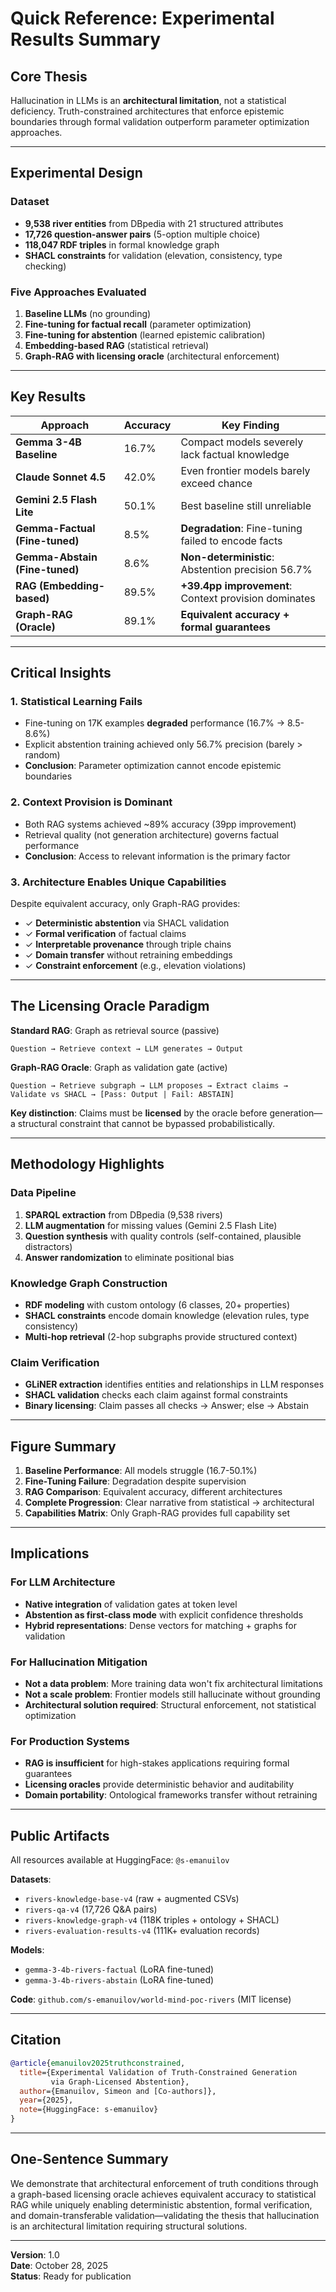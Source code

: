 # Quick Reference: Experimental Results Summary

## Core Thesis
Hallucination in LLMs is an **architectural limitation**, not a statistical deficiency. Truth-constrained architectures that enforce epistemic boundaries through formal validation outperform parameter optimization approaches.

---

## Experimental Design

### Dataset
- **9,538 river entities** from DBpedia with 21 structured attributes
- **17,726 question-answer pairs** (5-option multiple choice)
- **118,047 RDF triples** in formal knowledge graph
- **SHACL constraints** for validation (elevation, consistency, type checking)

### Five Approaches Evaluated
1. **Baseline LLMs** (no grounding)
2. **Fine-tuning for factual recall** (parameter optimization)
3. **Fine-tuning for abstention** (learned epistemic calibration)
4. **Embedding-based RAG** (statistical retrieval)
5. **Graph-RAG with licensing oracle** (architectural enforcement)

---

## Key Results

| Approach | Accuracy | Key Finding |
|----------|----------|-------------|
| **Gemma 3-4B Baseline** | 16.7% | Compact models severely lack factual knowledge |
| **Claude Sonnet 4.5** | 42.0% | Even frontier models barely exceed chance |
| **Gemini 2.5 Flash Lite** | 50.1% | Best baseline still unreliable |
| **Gemma-Factual (Fine-tuned)** | 8.5% | **Degradation**: Fine-tuning failed to encode facts |
| **Gemma-Abstain (Fine-tuned)** | 8.6% | **Non-deterministic**: Abstention precision 56.7% |
| **RAG (Embedding-based)** | 89.5% | **+39.4pp improvement**: Context provision dominates |
| **Graph-RAG (Oracle)** | 89.1% | **Equivalent accuracy + formal guarantees** |

---

## Critical Insights

### 1. Statistical Learning Fails
- Fine-tuning on 17K examples **degraded** performance (16.7% → 8.5-8.6%)
- Explicit abstention training achieved only 56.7% precision (barely > random)
- **Conclusion**: Parameter optimization cannot encode epistemic boundaries

### 2. Context Provision is Dominant
- Both RAG systems achieved ~89% accuracy (39pp improvement)
- Retrieval quality (not generation architecture) governs factual performance
- **Conclusion**: Access to relevant information is the primary factor

### 3. Architecture Enables Unique Capabilities
Despite equivalent accuracy, only Graph-RAG provides:
- ✓ **Deterministic abstention** via SHACL validation
- ✓ **Formal verification** of factual claims
- ✓ **Interpretable provenance** through triple chains
- ✓ **Domain transfer** without retraining embeddings
- ✓ **Constraint enforcement** (e.g., elevation violations)

---

## The Licensing Oracle Paradigm

**Standard RAG**: Graph as retrieval source (passive)
```
Question → Retrieve context → LLM generates → Output
```

**Graph-RAG Oracle**: Graph as validation gate (active)
```
Question → Retrieve subgraph → LLM proposes → Extract claims → 
Validate vs SHACL → [Pass: Output | Fail: ABSTAIN]
```

**Key distinction**: Claims must be **licensed** by the oracle before generation—a structural constraint that cannot be bypassed probabilistically.

---

## Methodology Highlights

### Data Pipeline
1. **SPARQL extraction** from DBpedia (9,538 rivers)
2. **LLM augmentation** for missing values (Gemini 2.5 Flash Lite)
3. **Question synthesis** with quality controls (self-contained, plausible distractors)
4. **Answer randomization** to eliminate positional bias

### Knowledge Graph Construction
- **RDF modeling** with custom ontology (6 classes, 20+ properties)
- **SHACL constraints** encode domain knowledge (elevation rules, type consistency)
- **Multi-hop retrieval** (2-hop subgraphs provide structured context)

### Claim Verification
- **GLiNER extraction** identifies entities and relationships in LLM responses
- **SHACL validation** checks each claim against formal constraints
- **Binary licensing**: Claim passes all checks → Answer; else → Abstain

---

## Figure Summary

1. **Baseline Performance**: All models struggle (16.7-50.1%)
2. **Fine-Tuning Failure**: Degradation despite supervision
3. **RAG Comparison**: Equivalent accuracy, different architectures
4. **Complete Progression**: Clear narrative from statistical → architectural
5. **Capabilities Matrix**: Only Graph-RAG provides full capability set

---

## Implications

### For LLM Architecture
- **Native integration** of validation gates at token level
- **Abstention as first-class mode** with explicit confidence thresholds
- **Hybrid representations**: Dense vectors for matching + graphs for validation

### For Hallucination Mitigation
- **Not a data problem**: More training data won't fix architectural limitations
- **Not a scale problem**: Frontier models still hallucinate without grounding
- **Architectural solution required**: Structural enforcement, not statistical optimization

### For Production Systems
- **RAG is insufficient** for high-stakes applications requiring formal guarantees
- **Licensing oracles** provide deterministic behavior and auditability
- **Domain portability**: Ontological frameworks transfer without retraining

---

## Public Artifacts

All resources available at HuggingFace: `@s-emanuilov`

**Datasets**:
- `rivers-knowledge-base-v4` (raw + augmented CSVs)
- `rivers-qa-v4` (17,726 Q&A pairs)
- `rivers-knowledge-graph-v4` (118K triples + ontology + SHACL)
- `rivers-evaluation-results-v4` (111K+ evaluation records)

**Models**:
- `gemma-3-4b-rivers-factual` (LoRA fine-tuned)
- `gemma-3-4b-rivers-abstain` (LoRA fine-tuned)

**Code**: `github.com/s-emanuilov/world-mind-poc-rivers` (MIT license)

---

## Citation

```bibtex
@article{emanuilov2025truthconstrained,
  title={Experimental Validation of Truth-Constrained Generation 
         via Graph-Licensed Abstention},
  author={Emanuilov, Simeon and [Co-authors]},
  year={2025},
  note={HuggingFace: s-emanuilov}
}
```

---

## One-Sentence Summary

We demonstrate that architectural enforcement of truth conditions through a graph-based licensing oracle achieves equivalent accuracy to statistical RAG while uniquely enabling deterministic abstention, formal verification, and domain-transferable validation—validating the thesis that hallucination is an architectural limitation requiring structural solutions.

---

**Version**: 1.0  
**Date**: October 28, 2025  
**Status**: Ready for publication


